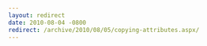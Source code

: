 ```yaml
---
layout: redirect
date: 2010-08-04 -0800
redirect: /archive/2010/08/05/copying-attributes.aspx/
---
```

